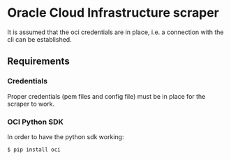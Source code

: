 # Oracle Cloud Infrastructure scraper

It is assumed that the oci credentials are in place, i.e. a connection with the cli can be established.

## Requirements

### Credentials

Proper credentials (pem files and config file) must be in place for the scraper to work.

### OCI Python SDK

In order to have the python sdk working:

```$ pip install oci```

